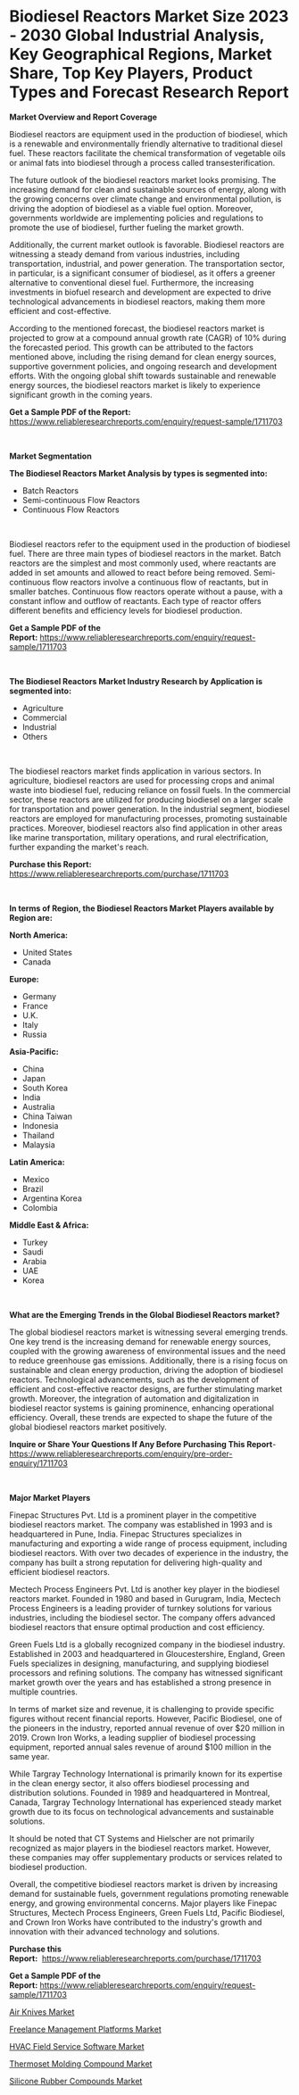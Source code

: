<p><h1>Biodiesel Reactors Market Size 2023 - 2030 Global Industrial Analysis, Key Geographical Regions, Market Share, Top Key Players, Product Types and Forecast Research Report</h1></p><p><strong>Market Overview and Report Coverage</strong></p>
<p><p>Biodiesel reactors are equipment used in the production of biodiesel, which is a renewable and environmentally friendly alternative to traditional diesel fuel. These reactors facilitate the chemical transformation of vegetable oils or animal fats into biodiesel through a process called transesterification.</p><p>The future outlook of the biodiesel reactors market looks promising. The increasing demand for clean and sustainable sources of energy, along with the growing concerns over climate change and environmental pollution, is driving the adoption of biodiesel as a viable fuel option. Moreover, governments worldwide are implementing policies and regulations to promote the use of biodiesel, further fueling the market growth.</p><p>Additionally, the current market outlook is favorable. Biodiesel reactors are witnessing a steady demand from various industries, including transportation, industrial, and power generation. The transportation sector, in particular, is a significant consumer of biodiesel, as it offers a greener alternative to conventional diesel fuel. Furthermore, the increasing investments in biofuel research and development are expected to drive technological advancements in biodiesel reactors, making them more efficient and cost-effective.</p><p>According to the mentioned forecast, the biodiesel reactors market is projected to grow at a compound annual growth rate (CAGR) of 10% during the forecasted period. This growth can be attributed to the factors mentioned above, including the rising demand for clean energy sources, supportive government policies, and ongoing research and development efforts. With the ongoing global shift towards sustainable and renewable energy sources, the biodiesel reactors market is likely to experience significant growth in the coming years.</p></p>
<p><strong>Get a Sample PDF of the Report:</strong> <a href="https://www.reliableresearchreports.com/enquiry/request-sample/1711703">https://www.reliableresearchreports.com/enquiry/request-sample/1711703</a></p>
<p>&nbsp;</p>
<p><strong>Market Segmentation</strong></p>
<p><strong>The Biodiesel Reactors Market Analysis by types is segmented into:</strong></p>
<p><ul><li>Batch Reactors</li><li>Semi-continuous Flow Reactors</li><li>Continuous Flow Reactors</li></ul></p>
<p>&nbsp;</p>
<p><p>Biodiesel reactors refer to the equipment used in the production of biodiesel fuel. There are three main types of biodiesel reactors in the market. Batch reactors are the simplest and most commonly used, where reactants are added in set amounts and allowed to react before being removed. Semi-continuous flow reactors involve a continuous flow of reactants, but in smaller batches. Continuous flow reactors operate without a pause, with a constant inflow and outflow of reactants. Each type of reactor offers different benefits and efficiency levels for biodiesel production.</p></p>
<p><strong>Get a Sample PDF of the Report:</strong>&nbsp;<a href="https://www.reliableresearchreports.com/enquiry/request-sample/1711703">https://www.reliableresearchreports.com/enquiry/request-sample/1711703</a></p>
<p>&nbsp;</p>
<p><strong>The Biodiesel Reactors Market Industry Research by Application is segmented into:</strong></p>
<p><ul><li>Agriculture</li><li>Commercial</li><li>Industrial</li><li>Others</li></ul></p>
<p>&nbsp;</p>
<p><p>The biodiesel reactors market finds application in various sectors. In agriculture, biodiesel reactors are used for processing crops and animal waste into biodiesel fuel, reducing reliance on fossil fuels. In the commercial sector, these reactors are utilized for producing biodiesel on a larger scale for transportation and power generation. In the industrial segment, biodiesel reactors are employed for manufacturing processes, promoting sustainable practices. Moreover, biodiesel reactors also find application in other areas like marine transportation, military operations, and rural electrification, further expanding the market's reach.</p></p>
<p><strong>Purchase this Report:</strong>&nbsp; <a href="https://www.reliableresearchreports.com/purchase/1711703">https://www.reliableresearchreports.com/purchase/1711703</a></p>
<p>&nbsp;</p>
<p><strong>In terms of Region, the Biodiesel Reactors Market Players available by Region are:</strong></p>
<p>
    <p> <strong> North America: </strong>
        <ul>
            <li>United States</li>
            <li>Canada</li>
        </ul>
        </p> 
    <p> <strong> Europe: </strong>
        <ul>
            <li>Germany</li>
            <li>France</li>
            <li>U.K.</li>
            <li>Italy</li>
            <li>Russia</li>
        </ul>
        </p> 
    <p> <strong> Asia-Pacific: </strong>
        <ul>
            <li>China</li>
            <li>Japan</li>
            <li>South Korea</li>
            <li>India</li>
            <li>Australia</li>
            <li>China Taiwan</li>
            <li>Indonesia</li>
            <li>Thailand</li>
            <li>Malaysia</li>
        </ul>
        </p> 
    <p> <strong> Latin America: </strong>
        <ul>
            <li>Mexico</li>
            <li>Brazil</li>
            <li>Argentina Korea</li>
            <li>Colombia</li>
        </ul>
        </p> 
    <p> <strong> Middle East & Africa: </strong>
        <ul>
            <li>Turkey</li>
            <li>Saudi</li>
            <li>Arabia</li>
            <li>UAE</li>
            <li>Korea</li>
        </ul>
    </p>
    </p>
<p>&nbsp;</p>
<p><strong>What are the Emerging Trends in the Global Biodiesel Reactors market?</strong></p>
<p><p>The global biodiesel reactors market is witnessing several emerging trends. One key trend is the increasing demand for renewable energy sources, coupled with the growing awareness of environmental issues and the need to reduce greenhouse gas emissions. Additionally, there is a rising focus on sustainable and clean energy production, driving the adoption of biodiesel reactors. Technological advancements, such as the development of efficient and cost-effective reactor designs, are further stimulating market growth. Moreover, the integration of automation and digitalization in biodiesel reactor systems is gaining prominence, enhancing operational efficiency. Overall, these trends are expected to shape the future of the global biodiesel reactors market positively.</p></p>
<p><strong>Inquire or Share Your Questions If Any Before Purchasing This Report</strong>- <a href="https://www.reliableresearchreports.com/enquiry/pre-order-enquiry/1711703">https://www.reliableresearchreports.com/enquiry/pre-order-enquiry/1711703</a></p>
<p>&nbsp;</p>
<p><strong>Major Market Players</strong></p>
<p><p>Finepac Structures Pvt. Ltd is a prominent player in the competitive biodiesel reactors market. The company was established in 1993 and is headquartered in Pune, India. Finepac Structures specializes in manufacturing and exporting a wide range of process equipment, including biodiesel reactors. With over two decades of experience in the industry, the company has built a strong reputation for delivering high-quality and efficient biodiesel reactors.</p><p>Mectech Process Engineers Pvt. Ltd is another key player in the biodiesel reactors market. Founded in 1980 and based in Gurugram, India, Mectech Process Engineers is a leading provider of turnkey solutions for various industries, including the biodiesel sector. The company offers advanced biodiesel reactors that ensure optimal production and cost efficiency.</p><p>Green Fuels Ltd is a globally recognized company in the biodiesel industry. Established in 2003 and headquartered in Gloucestershire, England, Green Fuels specializes in designing, manufacturing, and supplying biodiesel processors and refining solutions. The company has witnessed significant market growth over the years and has established a strong presence in multiple countries.</p><p>In terms of market size and revenue, it is challenging to provide specific figures without recent financial reports. However, Pacific Biodiesel, one of the pioneers in the industry, reported annual revenue of over $20 million in 2019. Crown Iron Works, a leading supplier of biodiesel processing equipment, reported annual sales revenue of around $100 million in the same year.</p><p>While Targray Technology International is primarily known for its expertise in the clean energy sector, it also offers biodiesel processing and distribution solutions. Founded in 1989 and headquartered in Montreal, Canada, Targray Technology International has experienced steady market growth due to its focus on technological advancements and sustainable solutions.</p><p>It should be noted that CT Systems and Hielscher are not primarily recognized as major players in the biodiesel reactors market. However, these companies may offer supplementary products or services related to biodiesel production.</p><p>Overall, the competitive biodiesel reactors market is driven by increasing demand for sustainable fuels, government regulations promoting renewable energy, and growing environmental concerns. Major players like Finepac Structures, Mectech Process Engineers, Green Fuels Ltd, Pacific Biodiesel, and Crown Iron Works have contributed to the industry's growth and innovation with their advanced technology and solutions.</p></p>
<p><strong>Purchase this Report:</strong>&nbsp;&nbsp;<a href="https://www.reliableresearchreports.com/purchase/1711703">https://www.reliableresearchreports.com/purchase/1711703</a></p>
<p></p>
<p><strong>Get a Sample PDF of the Report:</strong>&nbsp;<a href="https://www.reliableresearchreports.com/enquiry/request-sample/1711703">https://www.reliableresearchreports.com/enquiry/request-sample/1711703</a></p>
<p><p><a href="https://medium.com/@evalynkoepp98698/air-knives-market-size-reveals-the-best-marketing-channels-in-global-industry-2b86e873e8c6">Air Knives Market</a></p><p><a href="https://github.com/dziulagalemab/Market-Research-Report-List-1/blob/main/freelance-management-platforms-market.md">Freelance Management Platforms Market</a></p><p><a href="https://github.com/jonneygiverf/Market-Research-Report-List-1/blob/main/hvac-field-service-software-market.md">HVAC Field Service Software Market</a></p><p><a href="https://www.linkedin.com/pulse/decoding-thermoset-molding-compound-market-deep-dive-latest-uiasc/">Thermoset Molding Compound Market</a></p><p><a href="https://www.linkedin.com/pulse/decoding-silicone-rubber-compounds-market-deep-dive-latest-apasc/">Silicone Rubber Compounds Market</a></p></p>
